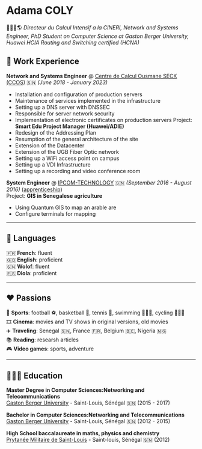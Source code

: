 # Adama COLY

🧑🏾‍💻🌎 _Directeur du Calcul Intensif a la CINERI, Network and Systems Engineer, PhD Student on Computer Science at Gaston Berger University, Huawei HCIA Routing and Switching certified (HCNA)_

## 💼 Work Experience

**Network and Systems Engineer** @ [Centre de Calcul Ousmane SECK (CCOS)](https://ugb.sn/ccos/) 🇸🇳 _(June 2018 - January 2023)_ <br/>

- Installation and configuration of production servers
- Maintenance of services implemented in the infrastructure
- Setting up a DNS server with DNSSEC
- Responsible for server network security
- Implementation of electronic certificates on production servers
Project: 
**Smart Edu Project Manager (Huawei/ADIE)**
- Redesign of the Addressing Plan
- Resumption of the general architecture of the site
- Extension of the Datacenter
- Extension of the UGB Fiber Optic network
- Setting up a WiFi access point on campus
- Setting up a VDI Infrastructure
- Setting up a recording and video conference room

**System Engineer** @ [IPCOM-TECHNOLOGY](https://www.linkedin.com/company/ipcom-technology/?lipi=urn%3Ali%3Apage%3Ad_flagship3_search_srp_all%3BlxylJ66cTjSyKulR8vMROA%3D%3D) 🇸🇳 _(September 2016 - August 2016)_ (<u>apprenticeship</u>)<br/>
Project: 
**GIS in Senegalese agriculture**
- Using Quantum GIS to map an arable are
- Configure terminals for mapping

---

## 💬 Languages

🇫🇷 **French**: fluent<br/>
🇬🇧 **English**: proficient<br/>
🇸🇳 **Wolof**: fluent<br/>
🇪🇸 **Diola**: proficient<br/>

---


## ❤️ Passions

👟 **Sports**: football ⚽️, basketball 🏀, tennis 🎾, swimming 🏊🏾‍♂️, cycling 🚵🏾‍♂️<br/>
🎞️ **Cinema**: movies and TV shows in original versions, old movies<br/>
✈️ **Traveling**: Senegal 🇸🇳, France 🇫🇷, Belgium 🇧🇪, Nigeria 🇳🇬<br/>
📚 **Reading**: researsh articles<br/>
🎮 **Video games**: sports, adventure
  
---

## 👨🏾‍🎓 Education

**Master Degree in Computer Sciences:Networking and Telecommunications**<br/>
[Gaston Berger University](https://www.ugb.sn/) - Saint-Louis, Sénégal 🇸🇳 (2015 - 2017)

**Bachelor in Computer Sciences:Networking and Telecommunications**<br/>
[Gaston Berger University](https://www.ugb.sn/) - Saint-Louis, Sénégal 🇸🇳 (2012 - 2015)

**High School baccalaureate in maths, physics and chemistry**<br/>
[Prytanée Militaire de Saint-Louis](https://www.prytanee.sn/) - Saint-louis, Sénégal 🇸🇳 (2012)
